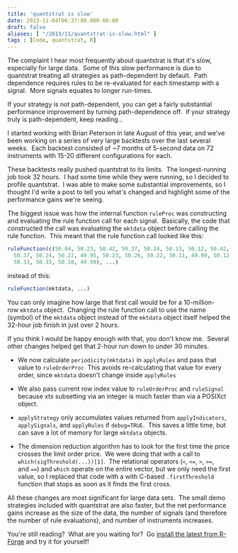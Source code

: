 ```yaml
---
title: 'quantstrat is slow'
date: 2013-11-04T06:37:00.000-06:00
draft: false
aliases: [ "/2013/11/quantstrat-is-slow.html" ]
tags : [Code, quantstrat, R]
---
```


The complaint I hear most frequently about quantstrat is that it's slow, especially for large data.  Some of this slow performance is due to quantstrat treating all strategies as path-dependent by default.  Path dependence requires rules to be re-evaluated for each timestamp with a signal.  More signals equates to longer run-times.  
  
If your strategy is not path-dependent, you can get a fairly substantial performance improvement by turning path-dependence off.  If your strategy truly is path-dependent, keep reading...  
  
I started working with Brian Peterson in late August of this year, and we've been working on a series of very large backtests over the last several weeks.  Each backtest consisted of ~7 months of 5-second data on 72 instruments with 15-20 different configurations for each.  
  
These backtests really pushed quantstrat to its limits.  The longest-running job took 32 hours.  I had some time while they were running, so I decided to profile quantstrat.  I was able to make some substantial improvements, so I thought I'd write a post to tell you what's changed and highlight some of the performance gains we're seeing.  
  
The biggest issue was how the internal function `ruleProc` was constructing and evaluating the rule function call for each signal.  Basically, the code that constructed the call was evaluating the `mktdata` object before calling the rule function.  This meant that the rule function call looked like this:  

```r
ruleFunction(c(50.04, 50.23, 50.42, 50.37, 50.24, 50.13, 50.12, 50.42, 50.42,
  50.37, 50.24, 50.22, 49.95, 50.23, 50.26, 50.22, 50.11, 49.99, 50.12, 50.4,
  50.33, 50.33, 50.18, 49.99), ...)
```

instead of this:  

```r
ruleFunction(mktdata, ...)
```

You can only imagine how large that first call would be for a 10-million-row `mktdata` object.  Changing the rule function call to use the name (symbol) of the `mktdata` object instead of the `mktdata` object itself helped the 32-hour job finish in just over 2 hours.  
  
If you think I would be happy enough with that, you don't know me.  Several other changes helped get that 2-hour run down to under 30 minutes.  

*   We now calculate `periodicity(mktdata)` in `applyRules` and pass that value to `ruleOrderProc`  This avoids re-calculating that value for every order, since `mktdata` doesn't change inside `applyRules`

*   We also pass current row index value to `ruleOrderProc` and `ruleSignal` because xts subsetting via an integer is much faster than via a POSIXct object.

*   `applyStrategy` only accumulates values returned from `applyIndicators`, `applySignals`, and `applyRules` if `debug=TRUE`.  This saves a little time, but can save a lot of memory for large `mktdata` objects.

*   The dimension reduction algorithm has to look for the first time the price crosses the limit order price.  We were doing that with a call to `which(sigThreshold(...))[1]`.  The relational operators (`<`, `<=`, `>`, `>=`, and `==`) and `which` operate on the entire vector, but we only need the first value, so I replaced that code with a with C-based `.firstThreshold` function that stops as soon as it finds the first cross.

All these changes are most significant for large data sets.  The small demo strategies included with quantstrat are also faster, but the net performance gains increase as the size of the data, the number of signals (and therefore the number of rule evaluations), and number of instruments increases.  
  
You're still reading?  What are you waiting for?  Go [install the latest from R-Forge](https://r-forge.r-project.org/R/?group_id=316) and try it for yourself!
